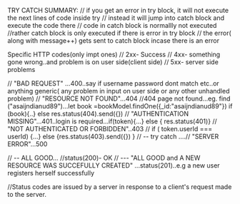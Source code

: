 TRY CATCH SUMMARY:
// if you get an error in try block, it will not execute the next lines of code inside try // instead it will jump into catch block and execute the code there // code in catch block is normallly not executed //rather catch block is only executed if there is error in try block // the error( along with message++) gets sent to catch block incase there is an error

Specific HTTP codes(only impt ones)
// 2xx- Success // 4xx- something gone wrong..and problem is on user side(client side) // 5xx- server side problems

// "BAD REQUEST" ...400..say if username password dont match etc..or anything generic( any problem in input on user side or any other unhandled problem) // "RESOURCE NOT FOUND"...404 //404 page not found...eg. find ("asaijndianud89")...let book =bookModel.findOne({_id:"asaijndianud89"}) if (book){..} else res.status(404).send({}) // "AUTHENTICATION MISSING"...401..login is required...if(token){...} else { res.status(401)} // "NOT AUTHENTICATED OR FORBIDDEN"..403 // if ( token.userId === userId) {...} else {res.status(403).send({}) } // -- try catch ....// "SERVER ERROR"...500

// -- ALL GOOD... //status(200)- OK // --- "ALL GOOD and A NEW RESOURCE WAS SUCCEFULLY CREATED" ...status(201)..e.g a new user registers herself successfully

//Status codes are issued by a server in response to a client's request made to the server.